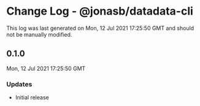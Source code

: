 # Change Log - @jonasb/datadata-cli

This log was last generated on Mon, 12 Jul 2021 17:25:50 GMT and should not be manually modified.

## 0.1.0
Mon, 12 Jul 2021 17:25:50 GMT

### Updates

- Initial release

